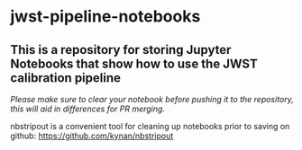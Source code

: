 # jwst-pipeline-notebooks

## This is a repository for storing Jupyter Notebooks that show how to use the JWST calibration pipeline

*Please make sure to clear your notebook before pushing it to the repository, this will aid in differences for PR merging.*

nbstripout is a convenient tool for cleaning up notebooks prior to saving on github: https://github.com/kynan/nbstripout
